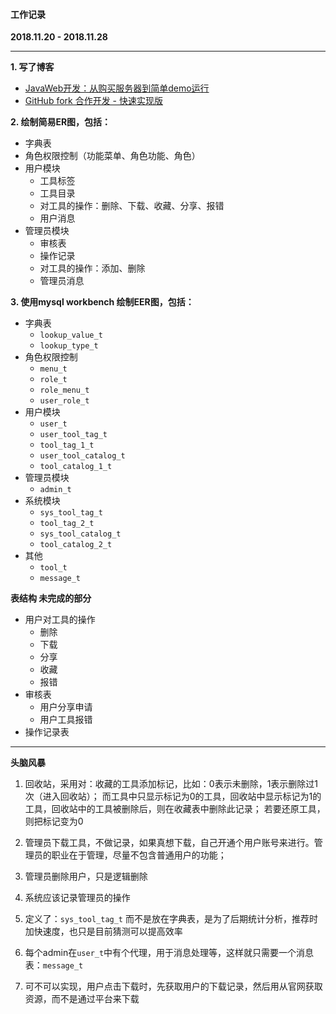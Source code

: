 #### 工作记录
**2018.11.20 - 2018.11.28**

---

**1. 写了博客**
- [JavaWeb开发：从购买服务器到简单demo运行](https://www.cnblogs.com/southday/p/9981027.html)
- [GitHub fork 合作开发 - 快速实现版](https://www.cnblogs.com/southday/p/10010876.html)

**2. 绘制简易ER图，包括：**
- 字典表
- 角色权限控制（功能菜单、角色功能、角色）
- 用户模块
    + 工具标签
    + 工具目录
    + 对工具的操作：删除、下载、收藏、分享、报错
    + 用户消息
- 管理员模块
    + 审核表
    + 操作记录
    + 对工具的操作：添加、删除
    + 管理员消息

**3. 使用mysql workbench 绘制EER图，包括：**
- 字典表
    + `lookup_value_t`
    + `lookup_type_t`
- 角色权限控制
    + `menu_t`
    + `role_t`
    + `role_menu_t`
    + `user_role_t`
- 用户模块
    + `user_t`
    + `user_tool_tag_t`
    + `tool_tag_1_t`
    + `user_tool_catalog_t`
    + `tool_catalog_1_t`
- 管理员模块
    + `admin_t`
- 系统模块
    + `sys_tool_tag_t`
    + `tool_tag_2_t`
    + `sys_tool_catalog_t`
    + `tool_catalog_2_t`
- 其他
    + `tool_t`
    + `message_t`

**表结构 未完成的部分**
- 用户对工具的操作
    + 删除
    + 下载
    + 分享
    + 收藏
    + 报错
- 审核表
    + 用户分享申请
    + 用户工具报错
- 操作记录表

---

**头脑风暴**

1. 回收站，采用对：收藏的工具添加标记，比如：0表示未删除，1表示删除过1次（进入回收站）；
而工具中只显示标记为0的工具，回收站中显示标记为1的工具，回收站中的工具被删除后，则在收藏表中删除此记录；
若要还原工具，则把标记变为0

2. 管理员下载工具，不做记录，如果真想下载，自己开通个用户账号来进行。管理员的职业在于管理，尽量不包含普通用户的功能；

3. 管理员删除用户，只是逻辑删除

4. 系统应该记录管理员的操作

5. 定义了：`sys_tool_tag_t` 而不是放在字典表，是为了后期统计分析，推荐时加快速度，也只是目前猜测可以提高效率

6. 每个admin在`user_t`中有个代理，用于消息处理等，这样就只需要一个消息表：`message_t`

7. 可不可以实现，用户点击下载时，先获取用户的下载记录，然后用从官网获取资源，而不是通过平台来下载
